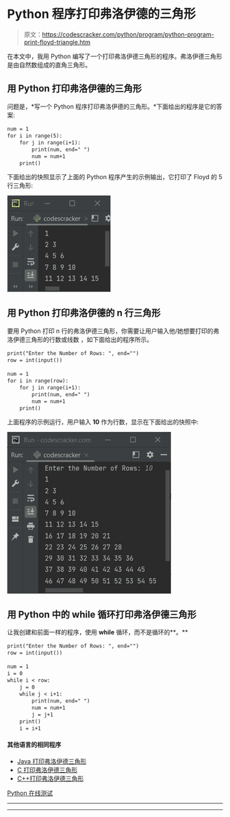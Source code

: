 # Python 程序打印弗洛伊德的三角形

> 原文：<https://codescracker.com/python/program/python-program-print-floyd-triangle.htm>

在本文中，我用 Python 编写了一个打印弗洛伊德三角形的程序。弗洛伊德三角形是由自然数组成的直角三角形。

## 用 Python 打印弗洛伊德的三角形

问题是，*写一个 Python 程序打印弗洛伊德的三角形。*下面给出的程序是它的答案:

```
num = 1
for i in range(5):
    for j in range(i+1):
        print(num, end=" ")
        num = num+1
    print()
```

下面给出的快照显示了上面的 Python 程序产生的示例输出，它打印了 Floyd 的 5 行三角形:

![python print Floyd triangle](img/67f5f32f52615e8dc6b3aef33eb88da8.png)

## 用 Python 打印弗洛伊德的 n 行三角形

要用 Python 打印 n 行的弗洛伊德三角形，你需要让用户输入他/她想要打印的弗洛伊德三角形的行数或线数 ，如下面给出的程序所示。

```
print("Enter the Number of Rows: ", end="")
row = int(input())

num = 1
for i in range(row):
    for j in range(i+1):
        print(num, end=" ")
        num = num+1
    print()
```

上面程序的示例运行，用户输入 **10** 作为行数，显示在下面给出的快照中:

![print Floyd triangle python](img/fbcb80c34e7b4be233db39f9b485fe0a.png)

## 用 Python 中的 while 循环打印弗洛伊德三角形

让我创建和前面一样的程序，使用 **while** 循环，而不是循环的**。**

```
print("Enter the Number of Rows: ", end="")
row = int(input())

num = 1
i = 0
while i < row:
    j = 0
    while j < i+1:
        print(num, end=" ")
        num = num+1
        j = j+1
    print()
    i = i+1
```

#### 其他语言的相同程序

*   [Java 打印弗洛伊德三角形](/java/program/java-program-print-floyd-triangle.htm)
*   [C 打印弗洛伊德三角形](/c/program/c-program-print-floyd-triangle.htm)
*   [C++打印弗洛伊德三角形](/cpp/program/cpp-program-print-floyd-triangle.htm)

[Python 在线测试](/exam/showtest.php?subid=10)

* * *

* * *